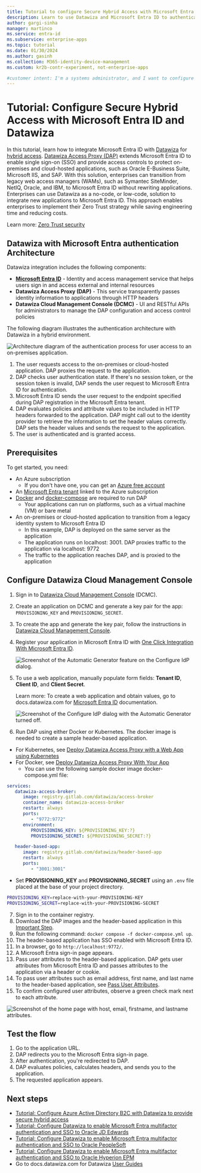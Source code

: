 ```yaml
---
title: Tutorial to configure Secure Hybrid Access with Microsoft Entra ID and Datawiza
description: Learn to use Datawiza and Microsoft Entra ID to authenticate users and give them access to on-premises and cloud apps.
author: gargi-sinha
manager: martinco
ms.service: entra-id
ms.subservice: enterprise-apps
ms.topic: tutorial
ms.date: 01/30/2024
ms.author: gasinh
ms.collection: M365-identity-device-management
ms.custom: kr2b-contr-experiment, not-enterprise-apps

#customer intent: I'm a systems administrator, and I want to configure secure hybrid access (SHA) with Microsoft Entra ID and Datawiza. I need to enable single sign-on (SSO) and access controls for on-premises and cloud-hosted applications. My goal is to transition from legacy web access managers to Microsoft Entra ID without rewriting applications.
---
```


# Tutorial: Configure Secure Hybrid Access with Microsoft Entra ID and Datawiza

In this tutorial, learn how to integrate Microsoft Entra ID with [Datawiza](https://www.datawiza.com/) for [hybrid access](~/identity/devices/concept-hybrid-join.md). [Datawiza Access Proxy (DAP)](https://www.datawiza.com) extends Microsoft Entra ID to enable single sign-on (SSO) and provide access controls to protect on-premises and cloud-hosted applications, such as Oracle E-Business Suite, Microsoft IIS, and SAP. With this solution, enterprises can transition from legacy web access managers (WAMs), such as Symantec SiteMinder, NetIQ, Oracle, and IBM, to Microsoft Entra ID without rewriting applications. Enterprises can use Datawiza as a no-code, or low-code, solution to integrate new applications to Microsoft Entra ID. This approach enables enterprises to implement their Zero Trust strategy while saving engineering time and reducing costs.

Learn more: [Zero Trust security](/azure/security/fundamentals/zero-trust)

<a name='datawiza-with-azure-ad-authentication-architecture'></a>

## Datawiza with Microsoft Entra authentication Architecture

Datawiza integration includes the following components:

* **[Microsoft Entra ID](~/fundamentals/whatis.md)** - Identity and access management service that helps users sign in and access external and internal resources
* **Datawiza Access Proxy (DAP)** - This service transparently passes identity information to applications through HTTP headers
* **Datawiza Cloud Management Console (DCMC)** - UI and RESTful APIs for administrators to manage the DAP configuration and access control policies

The following diagram illustrates the authentication architecture with Datawiza in a hybrid environment.

   ![Architecture diagram of the authentication process for user access to an on-premises application.](./media/datawiza-configure-sha/datawiza-architecture-diagram.png)

1. The user requests access to the on-premises or cloud-hosted application. DAP proxies the request to the application.
2. DAP checks user authentication state. If there's no session token, or the session token is invalid, DAP sends the user request to Microsoft Entra ID for authentication.
3. Microsoft Entra ID sends the user request to the endpoint specified during DAP registration in the Microsoft Entra tenant.
4. DAP evaluates policies and attribute values to be included in HTTP headers forwarded to the application. DAP might call out to the identity provider to retrieve the information to set the header values correctly. DAP sets the header values and sends the request to the application.
5. The user is authenticated and is granted access.

## Prerequisites

To get started, you need:

* An Azure subscription
  * If you don't have one, you can get an [Azure free account](https://azure.microsoft.com/free/)
* An [Microsoft Entra tenant](~/fundamentals/create-new-tenant.md) linked to the Azure subscription
* [Docker](https://docs.docker.com/get-docker/) and [docker-compose](https://docs.docker.com/compose/install/) are required to run DAP
  * Your applications can run on platforms, such as a virtual machine (VM) or bare metal
* An on-premises or cloud-hosted application to transition from a legacy identity system to Microsoft Entra ID
  * In this example, DAP is deployed on the same server as the application
  * The application runs on localhost: 3001. DAP proxies traffic to the application via localhost: 9772
  * The traffic to the application reaches DAP, and is proxied to the application

## Configure Datawiza Cloud Management Console

1. Sign in to [Datawiza Cloud Management Console](https://console.datawiza.com/) (DCMC).
2. Create an application on DCMC and generate a key pair for the app: `PROVISIONING_KEY` and `PROVISIONING_SECRET`. 
3. To create the app and generate the key pair, follow the instructions in [Datawiza Cloud Management Console](https://docs.datawiza.com/step-by-step/step2.html).
4. Register your application in Microsoft Entra ID with [One Click Integration With Microsoft Entra ID](https://docs.datawiza.com/tutorial/web-app-azure-one-click.html).

   ![Screenshot of the Automatic Generator feature on the Configure IdP dialog.](./media/datawiza-configure-sha/configure-idp.png)

5. To use a web application, manually populate form fields: **Tenant ID**, **Client ID**, and **Client Secret**. 

   Learn more: To create a web application and obtain values, go to docs.datawiza.com for [Microsoft Entra ID](https://docs.datawiza.com/idp/azure.html) documentation.

   ![Screenshot of the Configure IdP dialog with the Automatic Generator turned off.](./media/datawiza-configure-sha/use-form.png)

6. Run DAP using either Docker or Kubernetes. The docker image is needed to create a sample header-based application.

  - For Kubernetes, see [Deploy Datawiza Access Proxy with a Web App using Kubernetes](https://docs.datawiza.com/tutorial/web-app-AKS.html)
  - For Docker, see [Deploy Datawiza Access Proxy With Your App](https://docs.datawiza.com/step-by-step/step3.html)
    - You can use the following sample docker image docker-compose.yml file:

   ```yaml
   services:
      datawiza-access-broker:
         image: registry.gitlab.com/datawiza/access-broker
         container_name: datawiza-access-broker
         restart: always
         ports:
            - "9772:9772"
         environment:
            PROVISIONING_KEY: ${PROVISIONING_KEY:?}
            PROVISIONING_SECRET: ${PROVISIONING_SECRET:?}

      header-based-app:
         image: registry.gitlab.com/datawiza/header-based-app
         restart: always
         ports:
            - "3001:3001"
   ```

  - Set **PROVISIONING_KEY** and **PROVISIONING_SECRET** using an `.env` file placed at the base of your project directory.

   ```bash
   PROVISIONING_KEY=replace-with-your-PROVISIONING-KEY
   PROVISIONING_SECRET=replace-with-your-PROVISIONING-SECRET
   ```

7. Sign in to the container registry.
8. Download the DAP images and the header-based application in this [Important Step](https://docs.datawiza.com/step-by-step/step3.html#important-step).
9. Run the following command: `docker compose -f docker-compose.yml up`.
10. The header-based application has SSO enabled with Microsoft Entra ID.
11. In a browser, go to `http://localhost:9772/`. 
12. A Microsoft Entra sign-in page appears.
13. Pass user attributes to the header-based application. DAP gets user attributes from Microsoft Entra ID and passes attributes to the application via a header or cookie. 
14. To pass user attributes such as email address, first name, and last name to the header-based application, see [Pass User Attributes](https://docs.datawiza.com/step-by-step/step4.html).
15. To confirm configured user attributes, observe a green check mark next to each attribute.

   ![Screenshot of the home page with host, email, firstname, and lastname attributes.](./media/datawiza-configure-sha/datawiza-application-home-page.png)

## Test the flow

1. Go to the application URL. 
2. DAP redirects you to the Microsoft Entra sign-in page.
3. After authentication, you're redirected to DAP.
4. DAP evaluates policies, calculates headers, and sends you to the application. 
5. The requested application appears.

## Next steps

* [Tutorial: Configure Azure Active Directory B2C with Datawiza to provide secure hybrid access](/azure/active-directory-b2c/partner-datawiza)
* [Tutorial: Configure Datawiza to enable Microsoft Entra multifactor authentication and SSO to Oracle JD Edwards](datawiza-sso-oracle-jde.md)
* [Tutorial: Configure Datawiza to enable Microsoft Entra multifactor authentication and SSO to Oracle PeopleSoft](./datawiza-sso-oracle-peoplesoft.md)
* [Tutorial: Configure Datawiza to enable Microsoft Entra multifactor authentication and SSO to Oracle Hyperion EPM](./datawiza-mfa-sso-oracle-hyperion-epm.md)
* Go to docs.datawiza.com for Datawiza [User Guides](https://docs.datawiza.com)
